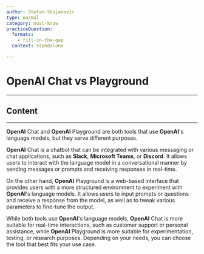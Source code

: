 ```yaml
---
author: Stefan-Stojanovic
type: normal
category: must-know
practiceQuestion:
  formats:
    - fill-in-the-gap
  context: standalone

---
```


# OpenAI Chat vs Playground

---

## Content

---

**OpenAI** Chat and **OpenAI** Playground are both tools that use **OpenAI**'s language models, but they serve different purposes.

**OpenAI** Chat is a chatbot that can be integrated with various messaging or chat applications, such as **Slack**, **Microsoft Teams**, or **Discord**. It allows users to interact with the language model in a conversational manner by sending messages or prompts and receiving responses in real-time.

On the other hand, **OpenAI** Playground is a web-based interface that provides users with a more structured environment to experiment with **OpenAI**'s language models. It allows users to input prompts or questions and receive a response from the model, as well as to tweak various parameters to fine-tune the output.

While both tools use **OpenAI**'s language models, **OpenAI** Chat is more suitable for real-time interactions, such as customer support or personal assistance, while **OpenAI** Playground is more suitable for experimentation, testing, or research purposes. Depending on your needs, you can choose the tool that best fits your use case.